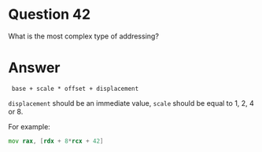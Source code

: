 
# Question 42


What is the most complex type of addressing?


# Answer




```
 base + scale * offset + displacement
```

`displacement` should be an immediate value, `scale` should be equal to 1, 2, 4
or 8.

For example:

```asm
mov rax, [rdx + 8*rcx + 42]
```



       